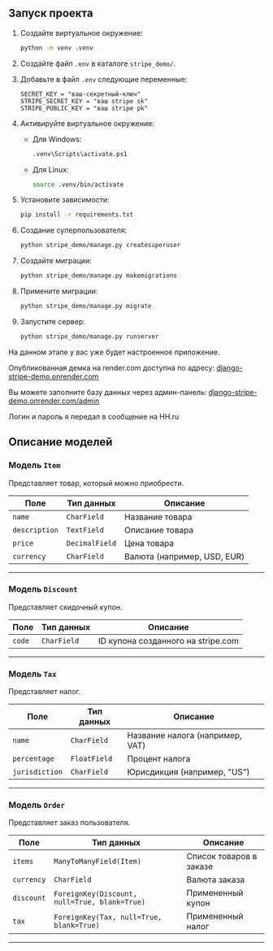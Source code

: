 ## **Запуск проекта**

1. Создайте виртуальное окружение:

    ```bash
    python -m venv .venv
    ```

2. Создайте файл `.env` в каталоге `stripe_demo/`.

3. Добавьте в файл `.env` следующие переменные:

    ```plaintext
    SECRET_KEY = "ваш-секретный-ключ"
    STRIPE_SECRET_KEY = "ваш stripe sk"
    STRIPE_PUBLIC_KEY = "ваш stripe pk"
    ```

4. Активируйте виртуальное окружение:

    - Для Windows:
      ```bash
      .venv\Scripts\activate.ps1
      ```
    - Для Linux:
      ```bash
      source .venv/bin/activate
      ```

5. Установите зависимости:

    ```bash
    pip install -r requirements.txt
    ```

6. Создание суперпользователя:

    ```bash
    python stripe_demo/manage.py createsuperuser
    ```

7. Создайте миграции:

    ```bash
    python stripe_demo/manage.py makemigrations
    ```

8. Примените миграции:

    ```bash
    python stripe_demo/manage.py migrate
    ```

9. Запустите сервер:

    ```bash
    python stripe_demo/manage.py runserver
    ```
   
На данном этапе у вас уже будет настроенное приложение. 

Опубликованная демка на render.com доступна по адресу: [django-stripe-demo.onrender.com](https://django-stripe-demo.onrender.com)

Вы можете заполните базу данных через админ-панель: [django-stripe-demo.onrender.com/admin](https://django-stripe-demo.onrender.com/admin)

Логин и пароль я передал в сообщение на HH.ru


## Описание моделей


### Модель `Item`
Представляет товар, который можно приобрести.

| Поле       | Тип данных | Описание                          |
|------------|-----------|----------------------------------|
| `name`     | `CharField` | Название товара                  |
| `description` | `TextField` | Описание товара                |
| `price`    | `DecimalField` | Цена товара                     |
| `currency` | `CharField` | Валюта (например, USD, EUR)     |

---

### Модель `Discount`
Представляет скидочный купон.

| Поле     | Тип данных  | Описание                           |
|----------|------------|------------------------------------|
| `code`   | `CharField` | ID купона созданного на stripe.com |

---

### Модель `Tax`
Представляет налог.

| Поле          | Тип данных  | Описание                           |
|--------------|------------|-----------------------------------|
| `name`       | `CharField` | Название налога (например, VAT)  |
| `percentage` | `FloatField` | Процент налога                    |
| `jurisdiction` | `CharField` | Юрисдикция (например, "US")       |

---

### Модель `Order`
Представляет заказ пользователя.

| Поле        | Тип данных     | Описание                                   |
|-------------|---------------|-------------------------------------------|
| `items`     | `ManyToManyField(Item)` | Список товаров в заказе         |
| `currency`  | `CharField`     | Валюта заказа                           |
| `discount`  | `ForeignKey(Discount, null=True, blank=True)` | Примененный купон |
| `tax`       | `ForeignKey(Tax, null=True, blank=True)` | Примененный налог |

---



